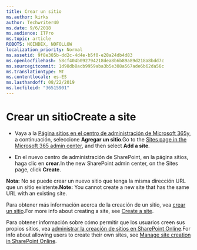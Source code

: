 ```yaml
---
title: Crear un sitio
ms.author: kirks
author: Techwriter40
ms.date: 9/6/2018
ms.audience: ITPro
ms.topic: article
ROBOTS: NOINDEX, NOFOLLOW
localization_priority: Normal
ms.assetid: 9f8e385b-dd2c-4d4e-b5f0-e28a24db4d83
ms.openlocfilehash: 58cf404b092794218dea8b6b89a89d218a8bdd7c
ms.sourcegitcommit: 1d98db8acb9959aba3b5e308a567ade6b62da56c
ms.translationtype: MT
ms.contentlocale: es-ES
ms.lasthandoff: 08/22/2019
ms.locfileid: "36515901"
---
```

# <a name="create-a-site"></a><span data-ttu-id="a8737-102">Crear un sitio</span><span class="sxs-lookup"><span data-stu-id="a8737-102">Create a site</span></span>

- <span data-ttu-id="a8737-103">Vaya a la [Página sitios en el centro de administración de Microsoft 365](https://portal.office.com/adminportal/home#/SitesList)y, a continuación, seleccione **Agregar un sitio**.</span><span class="sxs-lookup"><span data-stu-id="a8737-103">Go to the [Sites page in the Microsoft 365 admin center](https://portal.office.com/adminportal/home#/SitesList), and then select **Add a site**.</span></span> 
    
- <span data-ttu-id="a8737-104">En el nuevo centro de administración de SharePoint, en la página sitios, haga clic en **crear**.</span><span class="sxs-lookup"><span data-stu-id="a8737-104">In the new SharePoint admin center, on the Sites page, click **Create**.</span></span> 
    
 <span data-ttu-id="a8737-105">**Nota:** No se puede crear un nuevo sitio que tenga la misma dirección URL que un sitio existente.</span><span class="sxs-lookup"><span data-stu-id="a8737-105">**Note:** You cannot create a new site that has the same URL with an existing site.</span></span> 
  
<span data-ttu-id="a8737-106">Para obtener más información acerca de la creación de un sitio, vea [crear un sitio](https://go.microsoft.com/fwlink/?linkid=866295).</span><span class="sxs-lookup"><span data-stu-id="a8737-106">For more info about creating a site, see [Create a site](https://go.microsoft.com/fwlink/?linkid=866295).</span></span>
  
<span data-ttu-id="a8737-107">Para obtener información sobre cómo permitir que los usuarios creen sus propios sitios, vea [administrar la creación de sitios en SharePoint Online](https://go.microsoft.com/fwlink/?linkid=866296).</span><span class="sxs-lookup"><span data-stu-id="a8737-107">For info about allowing users to create their own sites, see [Manage site creation in SharePoint Online](https://go.microsoft.com/fwlink/?linkid=866296).</span></span>
  

